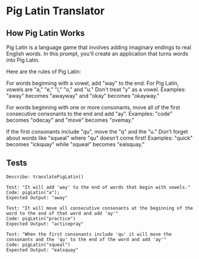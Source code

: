 # Pig Latin Translator

## How Pig Latin Works
Pig Latin is a language game that involves adding imaginary endings to real English words. In this prompt, you'll create an application that turns words into Pig Latin.

Here are the rules of Pig Latin:

For words beginning with a vowel, add "way" to the end. For Pig Latin, vowels are "a," "e," "i," "o," and "u." Don't treat "y" as a vowel. Examples: "away" becomes "awayway" and "okay" becomes "okayway."

For words beginning with one or more consonants, move all of the first consecutive consonants to the end and add "ay". Examples: "code" becomes "odecay" and "move" becomes "ovemay."

If the first consonants include "qu", move the "q" and the "u." Don't forget about words like "squeal" where "qu" doesn't come first! Examples: "quick" becomes "ickquay" while "squeal" becomes "ealsquay."

## Tests

```
Describe: translatePigLatin()
```

```
Test: "It will add 'way' to the end of words that begin with vowels."  
Code: pigLatin("a");  
Expected Output: "away"  
```

```
Test: "It will move all consecutive consonants at the beginning of the word to the end of that word and add 'ay'"
Code: pigLatin("practice")
Expected Output: "acticepray"
```

```
Test: "When the first consonants include 'qu' it will move the consonants and the 'qu' to the end of the word and add 'ay'"
Code: pigLatin("squeal")
Expected Output: "ealsquay"
```
